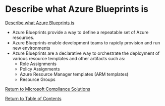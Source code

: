 # Describe what Azure Blueprints is

[Describe what Azure Blueprints is](https://docs.microsoft.com/en-us/learn/modules/describe-resource-governance-capabilities-azure/3-describe-use-azure-blueprints)

* Azure Blueprints provide a way to define a repeatable set of Azure resources.
* Azure Blueprints enable development teams to rapidly provision and run new environments
* Azure Blueprints are a declarative way to orchestrate the deployment of various resource templates and other artifacts such as:
    * Role Assignments
    * Policy Assignments
    * Azure Resource Manager templates (ARM templates)
    * Resource Groups

[Return to Microsoft Compliance Solutions](README.md)

[Return to Table of Contents](../README.md)
